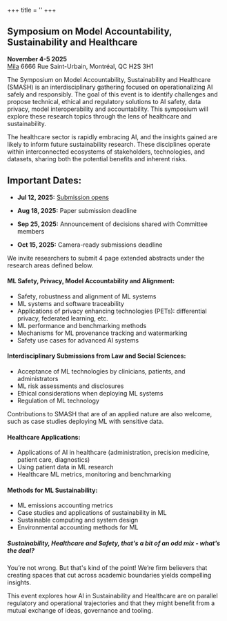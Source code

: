 +++
title = ''
+++
## Symposium on Model Accountability, Sustainability and Healthcare
**November 4-5 2025**\
[Mila](https://mila.quebec/en) 6666 Rue Saint-Urbain, Montréal, QC H2S 3H1

The Symposium on Model Accountability, Sustainability and Healthcare (SMASH) is an interdisciplinary gathering focused on operationalizing AI safely and responsibly. The goal of this event is to identify challenges and propose technical, ethical and regulatory solutions to AI safety, data privacy, model interoperability and accountability. This symposium will explore these research topics through the lens of healthcare and sustainability.

The healthcare sector is rapidly embracing AI, and the insights gained are likely to inform future sustainability research. These disciplines operate within interconnected ecosystems of stakeholders, technologies, and datasets, sharing both the potential benefits and inherent risks.

## Important Dates:

- **Jul 12, 2025:** [Submission opens](/callforpapers)

- **Aug 18, 2025:** Paper submission deadline 

- **Sep 25, 2025:** Announcement of decisions shared with Committee members

- **Oct 15, 2025:** Camera-ready submissions deadline


We invite researchers to submit 4 page extended abstracts under the research areas defined below.

#### ML Safety, Privacy, Model Accountability and Alignment:
- Safety, robustness and alignment of ML systems
- ML systems and software traceability
- Applications of privacy enhancing technologies (PETs): differential privacy, federated learning, etc.
- ML performance and benchmarking methods
- Mechanisms for ML provenance tracking and watermarking
- Safety use cases for advanced AI systems

#### Interdisciplinary Submissions from Law and Social Sciences:
- Acceptance of ML technologies by clinicians, patients, and administrators
- ML risk assessments and disclosures
- Ethical considerations when deploying ML systems
- Regulation of ML technology

Contributions to SMASH that are of an applied nature are also welcome, such as case studies deploying ML with sensitive data.

#### Healthcare Applications:
- Applications of AI in healthcare (administration, precision medicine, patient care, diagnostics)
- Using patient data in ML research
- Healthcare ML metrics, monitoring and benchmarking

#### Methods for ML Sustainability:
- ML emissions accounting metrics
- Case studies and applications of sustainability in ML
- Sustainable computing and system design
- Environmental accounting methods for ML

##### Sustainability, Healthcare and Safety, that's a bit of an odd mix - what's the deal?
You’re not wrong. But that's kind of the point! We’re firm believers that creating spaces that cut across academic boundaries yields compelling insights. 

This event explores how AI in Sustainability and Healthcare are on parallel regulatory and operational trajectories and that they might benefit from a mutual exchange of ideas, governance and tooling.
